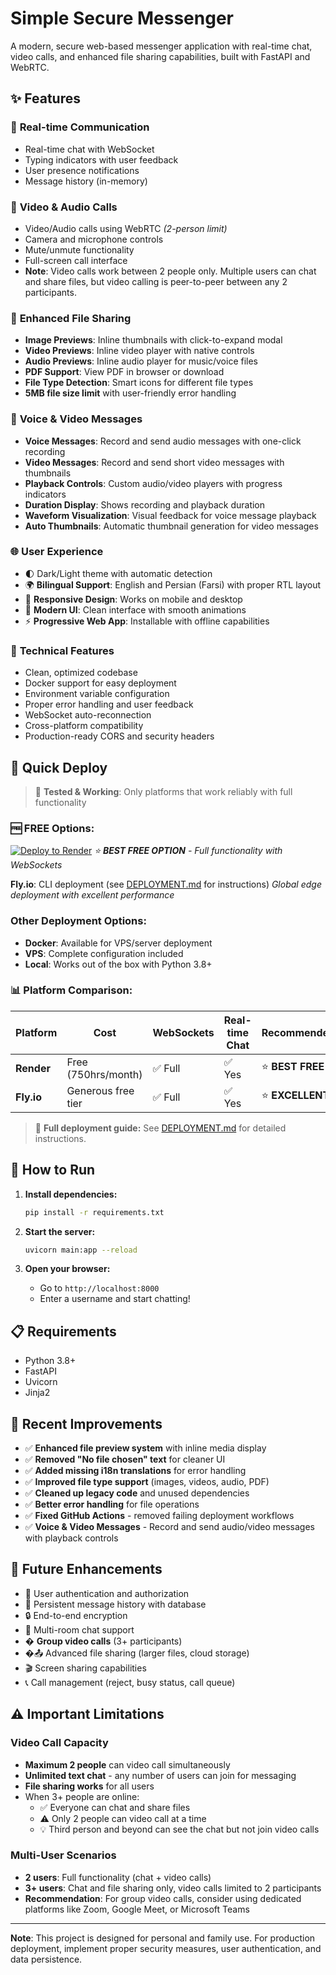 # Simple Secure Messenger

A modern, secure web-based messenger application with real-time chat, video calls, and enhanced file sharing capabilities, built with FastAPI and WebRTC.

## ✨ Features

### 💬 **Real-time Communication**
- Real-time chat with WebSocket
- Typing indicators with user feedback
- User presence notifications
- Message history (in-memory)

### 🎥 **Video & Audio Calls**
- Video/Audio calls using WebRTC *(2-person limit)*
- Camera and microphone controls
- Mute/unmute functionality
- Full-screen call interface
- **Note**: Video calls work between 2 people only. Multiple users can chat and share files, but video calling is peer-to-peer between any 2 participants.

### 📁 **Enhanced File Sharing**
- **Image Previews**: Inline thumbnails with click-to-expand modal
- **Video Previews**: Inline video player with native controls
- **Audio Previews**: Inline audio player for music/voice files
- **PDF Support**: View PDF in browser or download
- **File Type Detection**: Smart icons for different file types
- **5MB file size limit** with user-friendly error handling

### 🎤 **Voice & Video Messages**
- **Voice Messages**: Record and send audio messages with one-click recording
- **Video Messages**: Record and send short video messages with thumbnails
- **Playback Controls**: Custom audio/video players with progress indicators
- **Duration Display**: Shows recording and playback duration
- **Waveform Visualization**: Visual feedback for voice message playback
- **Auto Thumbnails**: Automatic thumbnail generation for video messages

### 🌐 **User Experience**
- 🌓 Dark/Light theme with automatic detection
- 🌍 **Bilingual Support**: English and Persian (Farsi) with proper RTL layout
- 📱 **Responsive Design**: Works on mobile and desktop
- 🎨 **Modern UI**: Clean interface with smooth animations
- ⚡ **Progressive Web App**: Installable with offline capabilities

### 🔧 **Technical Features**
- Clean, optimized codebase
- Docker support for easy deployment
- Environment variable configuration
- Proper error handling and user feedback
- WebSocket auto-reconnection
- Cross-platform compatibility
- Production-ready CORS and security headers

## 🚀 **Quick Deploy**

> 🎯 **Tested & Working**: Only platforms that work reliably with full functionality

### **🆓 FREE Options:**

[![Deploy to Render](https://render.com/images/deploy-to-render-button.svg)](https://render.com/deploy?repo=https://github.com/SepehrMohammady/SimpleMessenger)
*⭐ **BEST FREE OPTION** - Full functionality with WebSockets*

**Fly.io**: CLI deployment (see [DEPLOYMENT.md](DEPLOYMENT.md) for instructions)
*Global edge deployment with excellent performance*

### **Other Deployment Options:**
- **Docker**: Available for VPS/server deployment
- **VPS**: Complete configuration included
- **Local**: Works out of the box with Python 3.8+

### **📊 Platform Comparison:**

| Platform | Cost | WebSockets | Real-time Chat | Recommended |
|----------|------|-----------|----------------|-------------|
| **Render** | Free (750hrs/month) | ✅ Full | ✅ Yes | ⭐ **BEST FREE** |
| **Fly.io** | Generous free tier | ✅ Full | ✅ Yes | ⭐ **EXCELLENT** |

> 📖 **Full deployment guide:** See [DEPLOYMENT.md](DEPLOYMENT.md) for detailed instructions.

## 🚀 How to Run

1. **Install dependencies:**
   ```bash
   pip install -r requirements.txt
   ```

2. **Start the server:**
   ```bash
   uvicorn main:app --reload
   ```

3. **Open your browser:**
   - Go to `http://localhost:8000`
   - Enter a username and start chatting!

## 📋 Requirements

- Python 3.8+
- FastAPI
- Uvicorn
- Jinja2

## 🎯 Recent Improvements

- ✅ **Enhanced file preview system** with inline media display
- ✅ **Removed "No file chosen" text** for cleaner UI
- ✅ **Added missing i18n translations** for error handling
- ✅ **Improved file type support** (images, videos, audio, PDF)
- ✅ **Cleaned up legacy code** and unused dependencies
- ✅ **Better error handling** for file operations
- ✅ **Fixed GitHub Actions** - removed failing deployment workflows
- ✅ **Voice & Video Messages** - Record and send audio/video messages with playback controls

## 🔮 Future Enhancements

- 🔐 User authentication and authorization
- 💾 Persistent message history with database
- 🔒 End-to-end encryption
- 👥 Multi-room chat support
- � **Group video calls** (3+ participants)
- �📤 Advanced file sharing (larger files, cloud storage)
- 🎬 Screen sharing capabilities
- 📞 Call management (reject, busy status, call queue)

## ⚠️ **Important Limitations**

### **Video Call Capacity**
- **Maximum 2 people** can video call simultaneously
- **Unlimited text chat** - any number of users can join for messaging
- **File sharing works** for all users
- When 3+ people are online:
  - ✅ Everyone can chat and share files
  - ⚠️ Only 2 people can video call at a time
  - 💡 Third person and beyond can see the chat but not join video calls

### **Multi-User Scenarios**
- **2 users**: Full functionality (chat + video calls)
- **3+ users**: Chat and file sharing only, video calls limited to 2 participants
- **Recommendation**: For group video calls, consider using dedicated platforms like Zoom, Google Meet, or Microsoft Teams

---

**Note**: This project is designed for personal and family use. For production deployment, implement proper security measures, user authentication, and data persistence.
